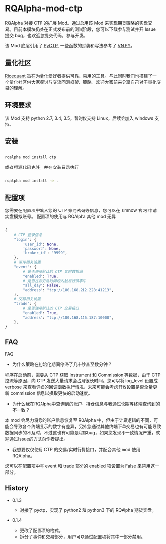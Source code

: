 # RQAlpha-mod-ctp

RQAlpha 对接 CTP 的扩展 Mod。通过启用该 Mod 来实现期货策略的实盘交易。目前本模块仍处在正式发布前的测试阶段，您可以下载参与测试并开 Issue 提交 bug，也欢迎您提交代码，参与开发。

该 Mod 底层引用了 [PyCTP](https://github.com/lovelylain/pyctp), 一些函数的封装和写法参考了 [VN.PY](https://github.com/vnpy/vnpy)。


## 量化社区

[Ricequant](http://www.ricequant.com) 旨在为量化爱好者提供可靠、易用的工具。与此同时我们也搭建了一个量化社区供大家探讨与交流回测框架、策略。欢迎大家前来分享自己对于量化交易的理解。

## 环境要求

该 Mod 支持 python 2.7, 3.4, 3.5，暂时仅支持 Linux，后续会加入 windows 支持。

## 安装

```bash

rqalpha mod install ctp

```

或者将源代码克隆，并在安装目录执行 

```bash

rqalpha mod install -e .

```

## 配置项

您需要在配置项中填入您的 CTP 账号密码等信息，您可以在 simnow 官网 申请实盘模拟账号。
配置项的使用与 RQAlpha 其他 mod 无异

```python

{   
    # CTP 登录信息
    "login": {
        'user_id': None,
        'password': None,
        'broker_id': "9999",
    },
    # 事件相关设置
    "event": {
        # 是否使用默认的 CTP 实时数据源
        "enabled": True,
        # 是否在非交易时间段内触发行情事件
        "all_day": False,
        "address": "tcp://180.168.212.228:41213",
    },
    # 交易相关设置
    "trade": {
        # 是否使用默认的 CTP 交易接口
        "enabled": True,
        "address": "tcp://180.168.146.187:10000",
    },
}

```

## FAQ

FAQ

* 为什么策略在初始化期间停滞了几十秒甚至数分钟？

程序在启动前，需要从 CTP 获取 Instrument 和 Commission 等数据，由于 CTP 控流等原因，向 CTP 发送大量请求会占用很长时间。您可以将 log_level 设置成 verbose 来查看详细的回调函数执行情况。未来可能会考虑开放设置是否全量更新 commission 信息以换取更快的启动速度。


* 为什么我在RQAlpha中查询到的账户、持仓信息与我通过快期等终端查询到的不一致？

本 mod 会尽力将您的账户信息恢复至 RQAlpha 中，但由于计算逻辑的不同，可能会导致各个终端显示的数字有差异，另外您通过其他终端下单交易也有可能导致数据同步的不及时。不过这也有可能是程序bug，如果您发现不一致情况严重，欢迎通过Issue的方式向作者提出。


* 我想要仅仅使用 CTP 的交易/实时行情接口，并配合其他 mod 使用 RQAlpha。

您可以在配置项中将 event 和 trade 部分的 enabled 项设置为 False 来禁用这一部分。


## History

* 0.1.3

    * 对接了 pyctp，实现了 python2 和 python3 下的 RQAlpha 期货实盘。

* 0.1.4 
    
    * 更改了配置项的格式。
    * 拆分了事件和交易部分，用户可以通过配置项将其中一部分禁用。
